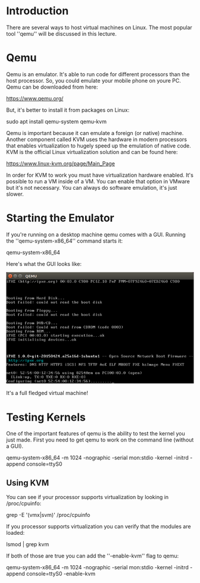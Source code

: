 # Introduction  

There are several ways to host virtual machines on Linux. The most popular tool ''qemu'' will be discussed in this lecture. 

# Qemu  

Qemu is an emulator. It's able to run code for different processors than the host processor. So, you could emulate your mobile phone on youre PC. Qemu can be downloaded from here: 

https://www.qemu.org/

But, it's better to install it from packages on Linux:

  sudo apt install qemu-system qemu-kvm
 
Qemu is important because it can emulate a foreign (or native) machine. Another component called KVM uses the hardware in modern processors that enables virtualization to hugely speed up the emulation of native code. KVM is the official Linux virtualization solution and can be found here: 

https://www.linux-kvm.org/page/Main_Page

In order for KVM to work you must have virtualization hardware enabled. It's possible to run a VM inside of a VM. You can enable that option in VMware but it's not necessary. You can always do software emulation, it's just slower. 

# Starting the Emulator  

If you're running on a desktop machine qemu comes with a GUI. Running the ''qemu-system-x86_64'' command starts it:

  qemu-system-x86_64 
  
Here's what the GUI looks like: 



![image](../images/qemu_window.png)



It's a full fledged virtual machine!

# Testing Kernels  

One of the important features of qemu is the ability to test the kernel you just made. First you need to get qemu to work on the command line (without a GUI). 

  qemu-system-x86_64 -m 1024 -nographic -serial mon:stdio -kernel <kernel-file> -initrd <initrd-file> -append console=ttyS0
 
## Using KVM  

You can see if your processor supports virtualization by looking in /proc/cpuinfo:

  grep -E '(vmx|svm)'  /proc/cpuinfo
  
If you processor supports virtualization you can verify that the modules are loaded: 

  lsmod | grep kvm 
  
If both of those are true you can add the ''-enable-kvm'' flag to qemu:

  qemu-system-x86_64 -m 1024 -nographic -serial mon:stdio -kernel <kernel-file> -initrd <initrd-file> -append console=ttyS0 -enable-kvm

